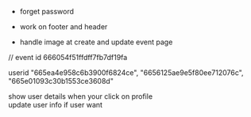  <!-- + Filter by city and type of event -->
<!-- + search at top of event page below navbar -->
<!-- + no of uesr register in event and create get registerd users -->
<!-- + Leave event api -->
<!-- + your events -->
+ forget password
<!-- + work on navbar -->
<!-- + work on landing page -->
+ work on footer and header
<!-- + work on page not found and footer -->
+ handle image at create and update event page

// event id 666054f51ffdff7fb7df19fa

userid     "665ea4e958c6b3900f6824ce",
      "6656125ae9e5f80ee712076c",
      "665e01093c30b1553ce3608d"

<!-- + add a check if the user is already register show him you are already register -->


show user details when your click on profile  
update user info if user want